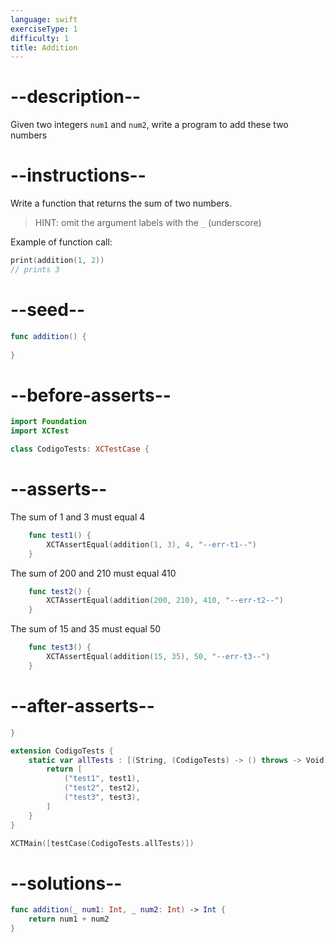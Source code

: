 ```yaml
---
language: swift
exerciseType: 1
difficulty: 1
title: Addition
---
```


# --description--

Given two integers `num1` and `num2`, write a program to add these two numbers

# --instructions--

Write a function that returns the sum of two numbers.
> HINT: omit the argument labels with the `_` (underscore)

Example of function call:
```swift
print(addition(1, 2))
// prints 3
```

# --seed--

```swift
func addition() {
    
}
```

# --before-asserts--

```swift
import Foundation
import XCTest

class CodigoTests: XCTestCase {
```

# --asserts--

The sum of 1 and 3 must equal 4

```swift
    func test1() {
        XCTAssertEqual(addition(1, 3), 4, "--err-t1--")
    }
```

The sum of 200 and 210 must equal 410

```swift
    func test2() {
        XCTAssertEqual(addition(200, 210), 410, "--err-t2--")
    }
```

The sum of 15 and 35 must equal 50

```swift
    func test3() {
        XCTAssertEqual(addition(15, 35), 50, "--err-t3--")
    }
```

# --after-asserts--

```swift
}

extension CodigoTests {
    static var allTests : [(String, (CodigoTests) -> () throws -> Void)] {
        return [
            ("test1", test1),
            ("test2", test2),
            ("test3", test3),
        ]
    }
}

XCTMain([testCase(CodigoTests.allTests)])
```

# --solutions--

```swift
func addition(_ num1: Int, _ num2: Int) -> Int {
    return num1 + num2
}
```
